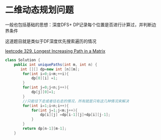 # 二维动态规划问题

一般也包括基础的思想：深度DFS+ DP记录每个位置是否进行计算过，并判断边界条件

这道题目就是类似于DF深度优先搜索遍历的情况

[leetcode 329. Longest Increasing Path in a Matrix](http://www.voidcn.com/article/p-gmfwspuq-bqa.html)

```java
class Solution {
    public int uniquePaths(int m, int n) {
       int [][] dp=new int [n][m];
        for(int i=0;i<m;++i){
            dp[0][i] =1;
        }
        for(int j=0;j<n;j++){
            dp[j][0]=1;
        }
        //只能往下走或者往右走的情况，所有就是只有这几种情况来解决
        for(int i=1;i<n;i++){
            for(int j=1;j<m;j++){
                dp[i][j] =dp[i-1][j]+dp[i][j-1];
            }
        }
        return dp[n-1][m-1];
    }
```